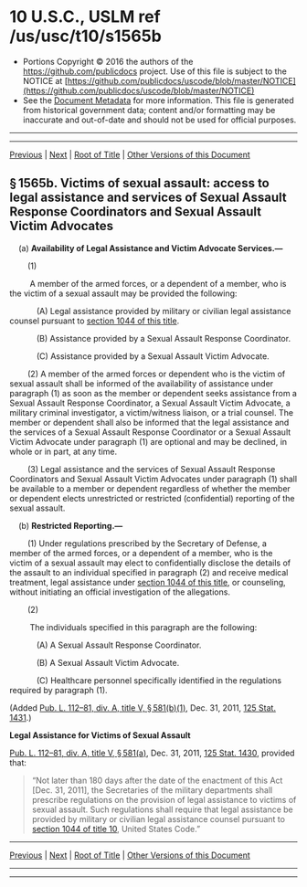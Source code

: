 ---
---

# 10 U.S.C., USLM ref /us/usc/t10/s1565b

* Portions Copyright © 2016 the authors of the https://github.com/publicdocs project.
  Use of this file is subject to the NOTICE at [https://github.com/publicdocs/uscode/blob/master/NOTICE](https://github.com/publicdocs/uscode/blob/master/NOTICE)
* See the [Document Metadata](././../../../../../..//README.md) for more information.
  This file is generated from historical government data; content and/or formatting may be inaccurate and out-of-date and should not be used for official purposes.

----------
----------

[Previous](./../../../../../..//us/usc/t10/stA/ptII/ch80/m__us_usc_t10_s1565a.md) | [Next](./../../../../../..//us/usc/t10/stA/ptII/ch80/m__us_usc_t10_s1566.md) | [Root of Title](./../../../../../../) | [Other Versions of this Document](https://publicdocs.github.io/go/links?ns=uslm&ref=%2Fus%2Fusc%2Ft10%2Fs1565b)

## § 1565b. Victims of sexual assault: access to legal assistance and services of Sexual Assault Response Coordinators and Sexual Assault Victim Advocates

    (a) __Availability of Legal Assistance and Victim Advocate Services.—__ 

        (1)

         A member of the armed forces, or a dependent of a member, who is the victim of a sexual assault may be provided the following:

            (A) Legal assistance provided by military or civilian legal assistance counsel pursuant to [section 1044 of this title][/us/usc/t10/s1044].

            (B) Assistance provided by a Sexual Assault Response Coordinator.

            (C) Assistance provided by a Sexual Assault Victim Advocate.

        (2) A member of the armed forces or dependent who is the victim of sexual assault shall be informed of the availability of assistance under paragraph (1) as soon as the member or dependent seeks assistance from a Sexual Assault Response Coordinator, a Sexual Assault Victim Advocate, a military criminal investigator, a victim/witness liaison, or a trial counsel. The member or dependent shall also be informed that the legal assistance and the services of a Sexual Assault Response Coordinator or a Sexual Assault Victim Advocate under paragraph (1) are optional and may be declined, in whole or in part, at any time.

        (3) Legal assistance and the services of Sexual Assault Response Coordinators and Sexual Assault Victim Advocates under paragraph (1) shall be available to a member or dependent regardless of whether the member or dependent elects unrestricted or restricted (confidential) reporting of the sexual assault.

    (b) __Restricted Reporting.—__ 

        (1) Under regulations prescribed by the Secretary of Defense, a member of the armed forces, or a dependent of a member, who is the victim of a sexual assault may elect to confidentially disclose the details of the assault to an individual specified in paragraph (2) and receive medical treatment, legal assistance under [section 1044 of this title][/us/usc/t10/s1044], or counseling, without initiating an official investigation of the allegations.

        (2)

         The individuals specified in this paragraph are the following:

            (A) A Sexual Assault Response Coordinator.

            (B) A Sexual Assault Victim Advocate.

            (C) Healthcare personnel specifically identified in the regulations required by paragraph (1).

(Added [Pub. L. 112–81, div. A, title V, § 581(b)(1)][/us/pl/112/81/s581/b/1], Dec. 31, 2011, [125 Stat. 1431][/us/stat/125/1431].)

 __Legal Assistance for Victims of Sexual Assault__ 

[Pub. L. 112–81, div. A, title V, § 581(a)][/us/pl/112/81/s581/a], Dec. 31, 2011, [125 Stat. 1430][/us/stat/125/1430], provided that: 

> “Not later than 180 days after the date of the enactment of this Act \[Dec. 31, 2011\], the Secretaries of the military departments shall prescribe regulations on the provision of legal assistance to victims of sexual assault. Such regulations shall require that legal assistance be provided by military or civilian legal assistance counsel pursuant to [section 1044 of title 10][/us/usc/t10/s1044], United States Code.”

----------

[Previous](./../../../../../..//us/usc/t10/stA/ptII/ch80/m__us_usc_t10_s1565a.md) | [Next](./../../../../../..//us/usc/t10/stA/ptII/ch80/m__us_usc_t10_s1566.md) | [Root of Title](./../../../../../../) | [Other Versions of this Document](https://publicdocs.github.io/go/links?ns=uslm&ref=%2Fus%2Fusc%2Ft10%2Fs1565b)

----------
----------

[/us/usc/t10/s1044]: https://publicdocs.github.io/go/links?ns=uslm&ref=%2Fus%2Fusc%2Ft10%2Fs1044
[/us/usc/t10/s1044]: https://publicdocs.github.io/go/links?ns=uslm&ref=%2Fus%2Fusc%2Ft10%2Fs1044
[/us/pl/112/81/s581/b/1]: https://publicdocs.github.io/go/links?ns=uslm&ref=%2Fus%2Fpl%2F112%2F81%2Fs581%2Fb%2F1
[/us/stat/125/1431]: https://publicdocs.github.io/go/links?ns=uslm&ref=%2Fus%2Fstat%2F125%2F1431
[/us/pl/112/81/s581/a]: https://publicdocs.github.io/go/links?ns=uslm&ref=%2Fus%2Fpl%2F112%2F81%2Fs581%2Fa
[/us/stat/125/1430]: https://publicdocs.github.io/go/links?ns=uslm&ref=%2Fus%2Fstat%2F125%2F1430
[/us/usc/t10/s1044]: https://publicdocs.github.io/go/links?ns=uslm&ref=%2Fus%2Fusc%2Ft10%2Fs1044


